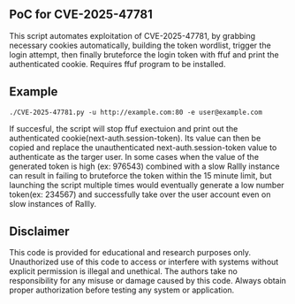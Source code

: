 ## PoC for CVE-2025-47781
This script automates exploitation of CVE-2025-47781, by grabbing necessary cookies automatically, building the token wordlist, trigger the login attempt, then finally bruteforce the login token with ffuf and print the authenticated cookie.
Requires ffuf program to be installed.

## Example
```
./CVE-2025-47781.py -u http://example.com:80 -e user@example.com
```

If succesful, the script will stop ffuf exectuion and print out the authenticated cookie(next-auth.session-token). Its value can then be copied and replace the unauthenticated next-auth.session-token value to authenticate as the targer user.
In some cases when the value of the generated token is high (ex: 976543) combined with a slow Rallly instance can result in failing to bruteforce the token within the 15 minute limit, but launching the script multiple times would eventually generate a low number token(ex: 234567) and successfully take over the user account even on slow instances of Rallly.

## Disclaimer
This code is provided for educational and research purposes only. Unauthorized use of this code to access or interfere with systems without explicit permission is illegal and unethical. The authors take no responsibility for any misuse or damage caused by this code. Always obtain proper authorization before testing any system or application.
